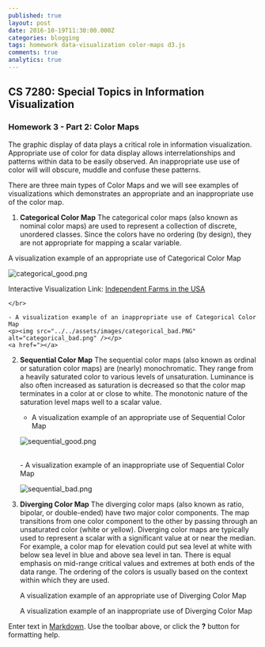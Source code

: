 ```yaml
---
published: true
layout: post
date: 2016-10-19T11:30:00.000Z
categories: blogging
tags: homework data-visualization color-maps d3.js
comments: true
analytics: true
---
```

## CS 7280: Special Topics in Information Visualization
### Homework 3 - Part 2: Color Maps

The graphic display of data plays a critical role in information visualization. Appropriate use of color for data display allows interrelationships and patterns within data to be easily observed. An inappropriate use use of color will  will obscure, muddle and confuse these patterns. 

There are three main types of Color Maps and we will see examples of visualizations which demonstrates an appropriate and an inappropriate use of the color map.

1. **Categorical Color Map**
	The categorical color maps (also known as nominal color maps) are used to represent a collection of discrete, unordered classes. Since the colors have no ordering (by design), they are not appropriate for mapping a scalar variable.
    
 A visualization example of an appropriate use of Categorical Color Map

<p><img src="../../assets/images/categorical_good.PNG" alt="categorical_good.png" /></p>
<p>Interactive Visualization Link: <a href="sequential_good/interactive_sequential_good.html">Independent Farms in the USA</a></p>
    
    </br>
    
    - A visualization example of an inappropriate use of Categorical Color Map
    <p><img src="../../assets/images/categorical_bad.PNG" alt="categorical_bad.png" /></p>
    <a href="></a>
    
2. **Sequential Color Map**
	The sequential color maps (also known as ordinal or saturation color maps) are (nearly) monochromatic. They range from a heavily saturated color to various levels of unsaturation. Luminance is also often increased as saturation is decreased so that the color map terminates in a color at or close to white. The monotonic nature of the saturation level maps well to a scalar value.
    
    - A visualization example of an appropriate use of Sequential Color Map
    <p><img src="../../assets/images/sequential_good.PNG" alt="sequential_good.png" /></p>
    
    </br>
    - A visualization example of an inappropriate use of Sequential Color Map
    <p><img src="../../assets/images/sequential_bad.PNG" alt="sequential_bad.png" /></p>
    
3. **Diverging Color Map**
	The diverging color maps (also known as ratio, bipolar, or double-ended) have two major color components. The map transitions from one color component to the other by passing through an unsaturated color (white or yellow). Diverging color maps are typically used to represent a scalar with a significant value at or near the median. For example, a color map for elevation could put sea level at white with below sea level in blue and above sea level in
tan. There is equal emphasis on mid-range critical values and extremes at both ends of the data range. The ordering of the colors is usually based on the context within which they are used.

	A visualization example of an appropriate use of Diverging Color Map
    
    
    A visualization example of an inappropriate use of Diverging Color Map

Enter text in [Markdown](http://daringfireball.net/projects/markdown/). Use the toolbar above, or click the **?** button for formatting help.

